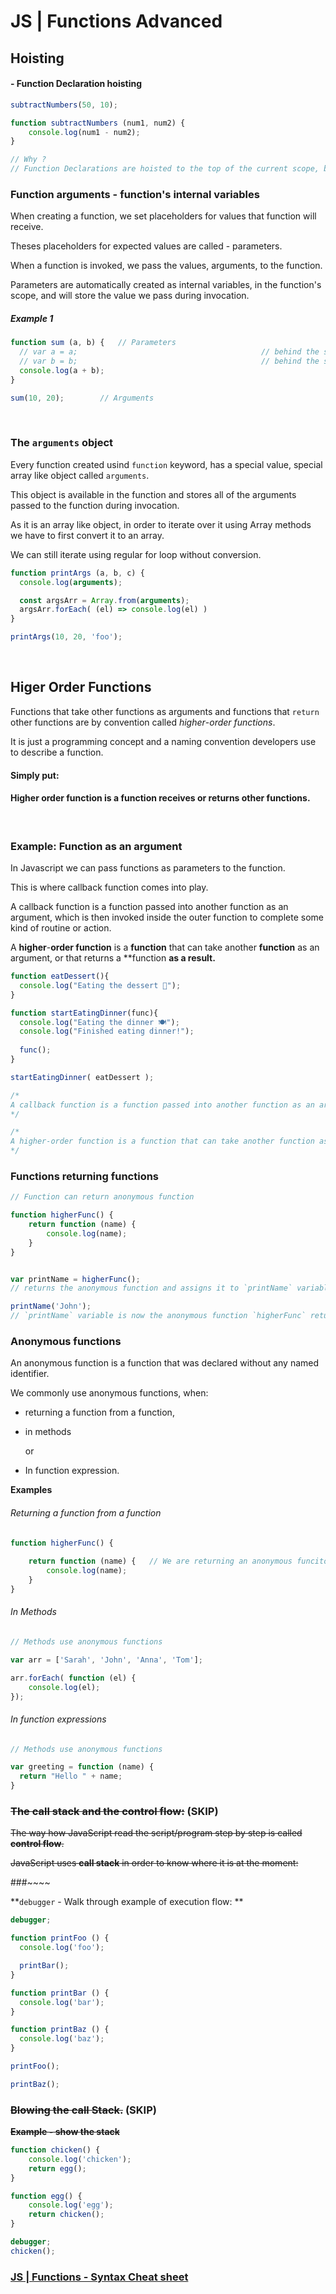 # JS | Functions Advanced





## Hoisting 

#### - Function Declaration hoisting

```js
subtractNumbers(50, 10);

function subtractNumbers (num1, num2) {
	console.log(num1 - num2);
}

// Why ? 
// Function Declarations are hoisted to the top of the current scope, before the program runs.
```









### Function arguments -  function's internal variables



When creating a function, we set placeholders for values that function will receive. 

Theses placeholders for expected values are called - parameters.



When a function is invoked, we pass the values, arguments, to the function. 



Parameters are automatically created as internal variables, in the function's scope, and will store the value we pass during invocation.



##### Example 1

```js
function sum (a, b) {	// Parameters
  // var a = a;	    									// behind the scene
  // var b = b;	    									// behind the scene
  console.log(a + b);
}

sum(10, 20);    	// Arguments
```





<br>



### The `arguments` object



Every function created usind `function` keyword, has a special value, special array like object called `arguments`. 

This object is available in the function and stores all of the arguments passed to the function during invocation.



As it is an array like object, in order to iterate over it using Array methods we have to first convert it to an array. 

We can still iterate using regular for loop without conversion.



```js
function printArgs (a, b, c) {    
  console.log(arguments);

  const argsArr = Array.from(arguments);
  argsArr.forEach( (el) => console.log(el) )
}

printArgs(10, 20, 'foo');
```







<br>







## Higer Order Functions



Functions that take other functions as arguments and functions that `return` other functions are by convention called *higher*-*order functions*.

It is just a programming concept and a naming convention developers use to describe a function.



#### **Simply put:**

#### 	Higher order function is a function receives or returns other functions.





<br>





### Example: Function as an argument

In Javascript we can pass functions as parameters to the function.

This is where callback function comes into play.



A callback function is a function passed into another function as an argument, which is then invoked inside the outer function to complete some kind of routine or action.



 A **higher**-**order function** is a **function** that can take another **function** as an argument, or that returns a **function **as a result.**



```javascript
function eatDessert(){
  console.log("Eating the dessert 🍰");
}

function startEatingDinner(func){   
  console.log("Eating the dinner 🍽");
  console.log("Finished eating dinner!");
  
  func();
}

startEatingDinner( eatDessert );

/*
A callback function is a function passed into another function as an argument, which is then invoked inside the outer function to complete some kind of routine or action.
*/

/*
A higher-order function is a function that can take another function as an argument, or that returns a function as a result.
*/
```







### Functions returning functions

```js
// Function can return anonymous function

function higherFunc() {
    return function (name) {
        console.log(name);
    }
}


var printName = higherFunc(); 
// returns the anonymous function and assigns it to `printName` variable

printName('John');  
// `printName` variable is now the anonymous function `higherFunc` returned


```









### Anonymous functions

An anonymous function is a function that was declared without any named identifier.



We commonly use anonymous functions, when:

- returning a function from a function, 

- in methods

   or

- In function expression.

  

**Examples**

###### Returning a function from a function

```js
function higherFunc() {
  
    return function (name) {   // We are returning an anonymous funciton
        console.log(name);
    }
}

```



###### In Methods

```js
// Methods use anonymous functions

var arr = ['Sarah', 'John', 'Anna', 'Tom'];

arr.forEach( function (el) {
	console.log(el);
});

```



###### In function expressions

```js
// Methods use anonymous functions

var greeting = function (name) {
  return "Hello " + name;
}
```









### ~~The call stack and the control flow:~~ (SKIP)

~~The way how JavaScript read the script/program step by step is called **control flow**.~~

~~JavaScript uses **call stack** in order to know where it is at the moment:~~



###~~~~ 





**`debugger` - Walk through example of execution flow: **

```js
debugger;

function printFoo () {
  console.log('foo');

  printBar();
}

function printBar () {
  console.log('bar');  
}

function printBaz () {
  console.log('baz');  
}

printFoo();

printBaz();
```











### ~~Blowing the call Stack.~~ (SKIP)



~~**Example - show the stack**~~

```js
function chicken() {
	console.log('chicken');
	return egg();
}

function egg() {
	console.log('egg');
	return chicken();
}

debugger;
chicken();
```







### [JS | Functions - Syntax Cheat sheet](https://gist.github.com/ross-u/14163194beb69c068af4bcd4db4b4c23)




